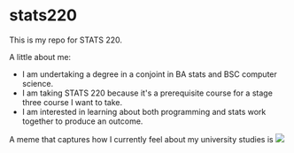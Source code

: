 # stats220

This is my repo for STATS 220. 

A little about me:

- I am undertaking a degree in a conjoint in BA stats and BSC computer science.
- I am taking STATS 220 because it's a prerequisite course for a stage three course I want to take.
- I am interested in learning about both programming and stats work together to produce an outcome.

A meme that captures how I currently feel about my university studies is ![]([https://c.tenor.com/8druEACXtX8AAAAd/tenor.gif])
